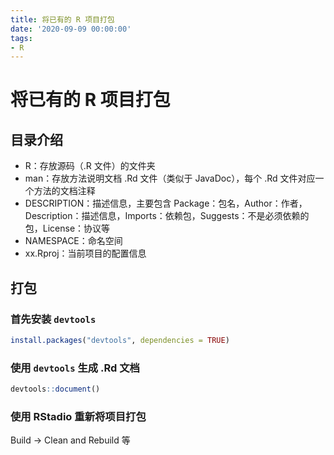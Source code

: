 ```yaml
---
title: 将已有的 R 项目打包
date: '2020-09-09 00:00:00'
tags:
- R
---
```

# 将已有的 R 项目打包

## 目录介绍
- R：存放源码（.R 文件）的文件夹
- man：存放方法说明文档 .Rd 文件（类似于 JavaDoc），每个 .Rd 文件对应一个方法的文档注释
- DESCRIPTION：描述信息，主要包含 Package：包名，Author：作者，Description：描述信息，Imports：依赖包，Suggests：不是必须依赖的包，License：协议等
- NAMESPACE：命名空间
- xx.Rproj：当前项目的配置信息

## 打包

### 首先安装 `devtools`

```R
install.packages("devtools", dependencies = TRUE)
```

### 使用 `devtools` 生成 .Rd 文档

```R
devtools::document()
```

### 使用 RStadio 重新将项目打包


Build → Clean and Rebuild 等
